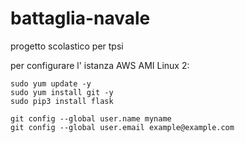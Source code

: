 # battaglia-navale
progetto scolastico per tpsi

per configurare l' istanza AWS AMI Linux 2:
````
sudo yum update -y
sudo yum install git -y
sudo pip3 install flask

git config --global user.name myname
git config --global user.email example@example.com
````
